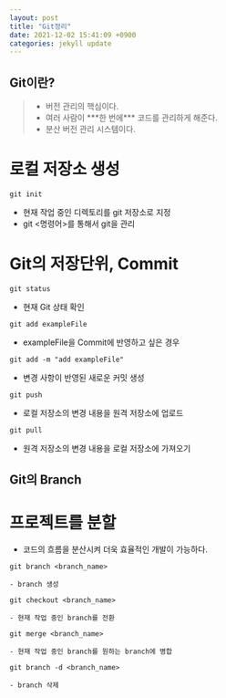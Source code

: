 ```yaml
---
layout: post
title: "Git정리"
date: 2021-12-02 15:41:09 +0900
categories: jekyll update
---
```


## Git이란?

 > - 버전 관리의 핵심이다.
 > - 여러 사람이 \*\*\*한 번에\*\*\* 코드를 관리하게 해준다.
 > - 분산 버전 관리 시스템이다.
 
 # 로컬 저장소 생성
  ```
  git init
  ```
   - 현재 작업 중인 디렉토리를 git 저장소로 지정
   - git <명령어>를 통해서 git을 관리
 
 # Git의 저장단위, Commit
  ```
  git status
  ```
   - 현재 Git 상태 확인
  
  ```
  git add exampleFile
  ```
   - exampleFile을 Commit에 반영하고 싶은 경우
  
  ```
  git add -m "add exampleFile"
  ```
   - 변경 사항이 반영된 새로운 커밋 생성
  
  ```
  git push
  ```
   - 로컬 저장소의 변경 내용을 원격 저장소에 업로드
  
  ```
  git pull
  ```
   - 원격 저장소의 변경 내용을 로컬 저장소에 가져오기
  
  ## Git의 Branch
   # 프로젝트를 분할
   - 코드의 흐름을 분산시켜 더욱 효율적인 개발이 가능하다.
   
   ```
   git branch <branch_name>
   ```
    - branch 생성
    
   ```
   git checkout <branch_name>
   ```
    - 현재 작업 중인 branch를 전환
   
   ```
   git merge <branch_name>
   ```
    - 현재 작업 중인 branch를 원하는 branch에 병합
    
   ```
   git branch -d <branch_name>
   ```
    - branch 삭제
